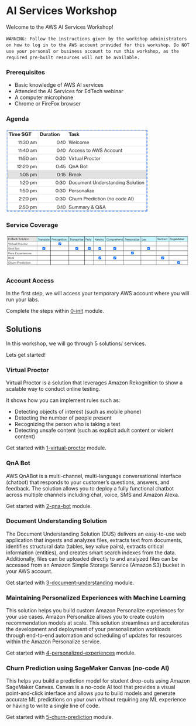 # AI Services Workshop
Welcome to the AWS AI Services Workshop!

`WARNING: Follow the instructions given by the workshop administrators on how to log in to the AWS account provided for this workshop. Do NOT use your personal or business account to run this workshop, as the required pre-built resources will not be available.`


### Prerequisites
- Basic knowledge of AWS AI services
- Attended the AI Services for EdTech webinar
- A computer microphone
- Chrome or FireFox browser


### Agenda
![Agenda](./images/agenda.png)


### Service Coverage
![Service Coverage](./images/service_coverage.png)


### Account Access
In the first step, we will access your temporary AWS account where you will run your labs.

Complete the steps within [0-init](./0-init/README.md) module.


## Solutions
In this workshop, we will go through 5 solutions/ services.

Lets get started!


### Virtual Proctor
Virtual Proctor is a solution that leverages Amazon Rekognition to show a scalable way to conduct online testing.

It shows how you can implement rules such as:
- Detecting objects of interest (such as mobile phone)
- Detecting the number of people present
- Recognizing the person who is taking a test
- Detecting unsafe content (such as explicit adult content or violent content)

Get started with [1-virtual-proctor](./1-virtual-proctor/README.md) module. </br>


### QnA Bot
AWS QnABot is a multi-channel, multi-language conversational interface (chatbot) that responds to your customer’s questions, answers, and feedback. The solution allows you to deploy a fully functional chatbot across multiple channels including chat, voice, SMS and Amazon Alexa. 

Get started with [2-qna-bot](./3-qna-bot/README.md) module. </br>


### Document Understanding Solution
The Document Understanding Solution (DUS) delivers an easy-to-use web application that ingests and analyzes files, extracts text from documents, identifies structural data (tables, key value pairs), extracts critical information (entities), and creates smart search indexes from the data. Additionally, files can be uploaded directly to and analyzed files can be accessed from an Amazon Simple Storage Service (Amazon S3) bucket in your AWS account.

Get started with [3-document-understanding](./5-document-understanding/README.md) module. </br>


### Maintaining Personalized Experiences with Machine Learning
This solution helps you build custom Amazon Personalize experiences for your use cases. Amazon Personalize allows you to create custom recommendation models at scale. This solution streamlines and accelerates the development and deployment of your personalization workloads through end-to-end automation and scheduling of updates for resources within the Amazon Personalize service.

Get started with [4-personalized-experiences](./4-personalized-experiences/README.md) module. </br>


### Churn Prediction using SageMaker Canvas (no-code AI)
This helps you build a prediction model for student drop-outs using Amazon SageMaker Canvas. Canvas is a no-code AI tool that provides a visual point-and-click interface and allows you to build models and generate accurate ML predictions on your own without requiring any ML experience or having to write a single line of code.

Get started with [5-churn-prediction](./5-churn-prediction/README.md) module. </br>

